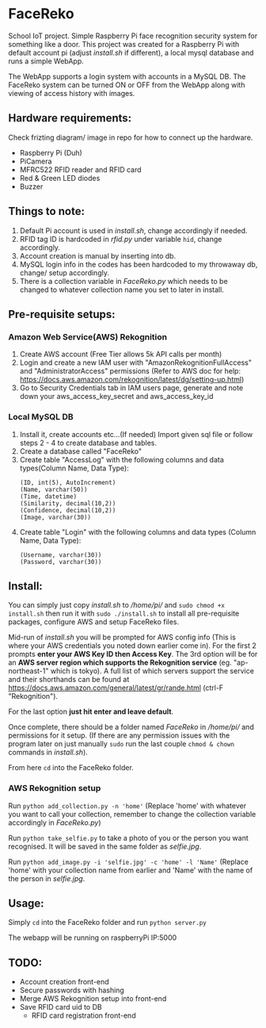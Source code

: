 # FaceReko
School IoT project. Simple Raspberry Pi face recognition security system for something like a door.
This project was created for a Raspberry Pi with default account pi (adjust *install.sh* if different), a local mysql database and runs a simple WebApp.

The WebApp supports a login system with accounts in a MySQL DB. The FaceReko system can be turned ON or OFF from the WebApp along with viewing of access history with images.

## Hardware requirements:
Check frizting diagram/ image in repo for how to connect up the hardware.

- Raspberry Pi (Duh)
- PiCamera
- MFRC522 RFID reader and RFID card
- Red & Green LED diodes
- Buzzer

## Things to note: 
1. Default Pi account is used in *install.sh*, change accordingly if needed.
2. RFID tag ID is hardcoded in *rfid.py* under variable `hid`, change accordingly.
3. Account creation is manual by inserting into db.
4. MySQL login info in the codes has been hardcoded to my throwaway db, change/ setup accordingly.
5. There is a collection variable in *FaceReko.py* which needs to be changed to whatever collection name you set to later in install.

## Pre-requisite setups:
  
###  Amazon Web Service(AWS) Rekognition
  1) Create AWS account (Free Tier allows 5k API calls per month)
  2) Login and create a new IAM user with "AmazonRekognitionFullAccess" and "AdministratorAccess" permissions (Refer to AWS doc for help: https://docs.aws.amazon.com/rekognition/latest/dg/setting-up.html)
  3) Go to Security Credentials tab in IAM users page, generate and note down your aws_access_key_secret and aws_access_key_id

###  Local MySQL DB
  1) Install it, create accounts etc...(If needed) Import given sql file or follow steps 2 - 4 to create database and tables.
  2) Create a database called "FaceReko" 
  3) Create table "AccessLog" with the following columns and data types(Column Name, Data Type): 
		```
		(ID, int(5), AutoIncrement)
		(Name, varchar(50))
		(Time, datetime)
		(Similarity, decimal(10,2))
		(Confidence, decimal(10,2))
		(Image, varchar(30))
		```
  4) Create table "Login" with the following columns and data types (Column Name, Data Type): 
		```
		(Username, varchar(30))
		(Password, varchar(30))
		```
  
##  Install:
You can simply just copy *install.sh* to */home/pi/* and `sudo chmod +x install.sh` then run it with `sudo ./install.sh` to install all  pre-requisite packages, configure AWS and setup FaceReko files.
    
Mid-run of *install.sh* you will be prompted for AWS config info (This is where your AWS credentials you noted down earlier come in). For the first 2 prompts **enter your AWS Key ID then Access Key**. The 3rd option will be for an **AWS server region which supports the Rekognition service** (eg. "ap-northeast-1" which is tokyo). A full list of which servers support the service and their shorthands can be found at https://docs.aws.amazon.com/general/latest/gr/rande.html (ctrl-F "Rekognition"). 

For the last option **just hit enter and leave default**.

Once complete, there should be a folder named *FaceReko* in */home/pi/* and permissions for it setup. (If there are any permission issues with the program later on just manually `sudo` run the last couple `chmod & chown` commands in *install.sh*).

From here `cd` into the FaceReko folder.

### AWS Rekognition setup
Run `python add_collection.py -n 'home'` (Replace 'home' with whatever you want to call your collection, remember to change the collection variable accordingly in *FaceReko.py*)

Run `python take_selfie.py` to take a photo of you or the person you want recognised. It will be saved in the same folder as *selfie.jpg*.

Run `python add_image.py -i 'selfie.jpg' -c 'home' -l 'Name'` (Replace 'home' with your collection name from earlier and 'Name' with the name of the person in *selfie.jpg*.

## Usage:
Simply `cd` into the FaceReko folder and run `python server.py`

The webapp will be running on raspberryPi IP:5000
	
## TODO:
- Account creation front-end
- Secure passwords with hashing
- Merge AWS Rekognition setup into front-end
- Save RFID card uid to DB
	- RFID card registration front-end
